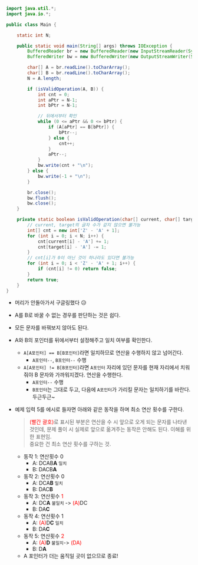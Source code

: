 ```java
import java.util.*;
import java.io.*;

public class Main {

    static int N;

    public static void main(String[] args) throws IOException {
        BufferedReader br = new BufferedReader(new InputStreamReader(System.in));
        BufferedWriter bw = new BufferedWriter(new OutputStreamWriter(System.out));

        char[] A = br.readLine().toCharArray();
        char[] B = br.readLine().toCharArray();
        N = A.length;

        if (isValidOperation(A, B)) {
            int cnt = 0;
            int aPtr = N-1;
            int bPtr = N-1;

            // 뒤에서부터 확인
            while (0 <= aPtr && 0 <= bPtr) {
                if (A[aPtr] == B[bPtr]) {
                    bPtr--;
                } else {
                    cnt++;
                }
                aPtr--;
            }
            bw.write(cnt + "\n");
        } else {
            bw.write(-1 + "\n");
        }

        br.close();
        bw.flush();
        bw.close();
    }

    private static boolean isValidOperation(char[] current, char[] target) {
        // current, target의 글자 수가 같지 않으면 불가능
        int[] cnt = new int['Z' - 'A' + 1];
        for (int i = 0; i < N; i++) {
            cnt[current[i] - 'A'] += 1;
            cnt[target[i] - 'A'] -= 1;
        }
        // cnt[i]가 0이 아닌 것이 하나라도 있다면 불가능
        for (int i = 0; i < 'Z' - 'A' + 1; i++) {
            if (cnt[i] != 0) return false;
        }
        return true;
    }
}

```

- 머리가 안돌아가서 구글링했다 😥

- A를 B로 바꿀 수 없는 경우를 판단하는 것은 쉽다.

- 모든 문자를 바꿔보지 않아도 된다.

- A와 B의 포인터를 뒤에서부터 설정해주고 일치 여부를 확인한다.
    - `A[A포인터] == B[B포인터]`라면 일치하므로 연산을 수행하지 않고 넘어간다.
        - `A포인터--`, `B포인터--` 수행
    - `A[A포인터] != B[B포인터]`라면 `A포인터` 자리에 있던 문자를 현재 자리에서 치워줘야 B 문자와 가까워지겠다. 연산을 수행한다.
        - `A포인터--` 수행
        - `B포인터`는 그대로 두고, 다음에 `A포인터`가 가리킬 문자는 일치하기를 바란다. 두근두근~

- 예제 입력 5를 에시로 들자면 아래와 같은 동작을 하며 최소 연산 횟수를 구한다.
    > <span style="color:red">(빨간 괄호)</span>로 표시된 부분은 연산을 수 시 앞으로 오게 되는 문자를 나타낸 것인데, 문제 풀이 시 실제로 앞으로 옮겨주는 동작은 안해도 된다. 이해를 위한 표현임.<br>
    중요한 건 최소 연산 횟수를 구하는 것.
    - 동작 1: 연산횟수 0
        - A: DCAB**A** `일치`
        - B: DACB**A**
    - 동작 2: 연산횟수 0
        - A: DCA**B** `일치`
        - B: DAC**B**
    - 동작 3: 연산횟수 <span style="color:red">1</span>
        - A: DC**A** `불일치` -> <span style="color:red">(A)</span>DC
        - B: DA**C**
    - 동작 4: 연산횟수 1
        - A: <span style="color:red">(A)</span>D**C** `일치`
        - B: DA**C**
    - 동작 5: 연산횟수 <span style="color:red">2</span>
        - A: <span style="color:red">(A)</span>**D** `불일치`-> <span style="color:red">(DA)</span>
        - B: D**A**
    - A 포인터가 더는 움직일 곳이 없으므로 종료!